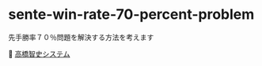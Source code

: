 # sente-win-rate-70-percent-problem

先手勝率７０％問題を解決する方法を考えます  

📖 [高橋智史システム](./docs/takahashi_satoshi_system.md)  
